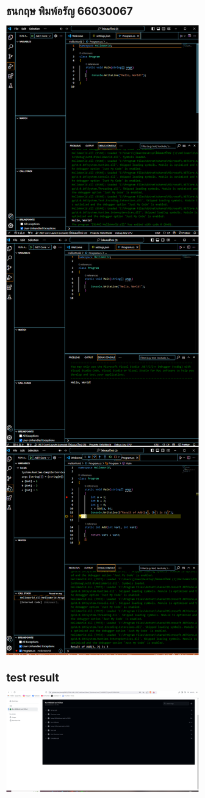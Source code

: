 # ธนกฤษ พิมพ์อรัญ 66030067

![alt text](1.png)
![alt text](2.png)
![alt text](3.png)

# test result 
![alt text](6.png)